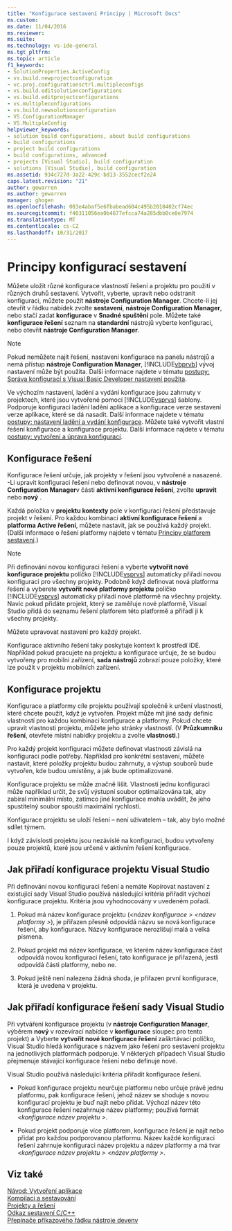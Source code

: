 ```yaml
---
title: "Konfigurace sestavení Principy | Microsoft Docs"
ms.custom: 
ms.date: 11/04/2016
ms.reviewer: 
ms.suite: 
ms.technology: vs-ide-general
ms.tgt_pltfrm: 
ms.topic: article
f1_keywords:
- SolutionProperties.ActiveConfig
- vs.build.newprojectconfiguration
- vc.proj.configurationsctrl.multipleconfigs
- vs.build.editsolutionconfigurations
- vs.build.editprojectconfigurations
- vs.multipleconfigurations
- vs.build.newsolutionconfiguration
- VS.ConfigurationManager
- VS.MultipleConfig
helpviewer_keywords:
- solution build configurations, about build configurations
- build configurations
- project build configurations
- build configurations, advanced
- projects [Visual Studio], build configuration
- solutions [Visual Studio], build configuration
ms.assetid: 934c727d-3a22-429c-bd13-3552cecf2e24
caps.latest.revision: "21"
author: gewarren
ms.author: gewarren
manager: ghogen
ms.openlocfilehash: 003e4abaf5e6fbabead604c495b2018402cf74ec
ms.sourcegitcommit: f40311056ea0b4677efcca74a285dbb0ce0e7974
ms.translationtype: MT
ms.contentlocale: cs-CZ
ms.lasthandoff: 10/31/2017
---
```

# <a name="understanding-build-configurations"></a>Principy konfigurací sestavení
Můžete uložit různé konfigurace vlastností řešení a projektu pro použití v různých druhů sestavení. Vytvořit, vyberte, upravit nebo odstranit konfiguraci, můžete použít **nástroje Configuration Manager**. Chcete-li jej otevřít v řádku nabídek zvolte **sestavení**, **nástroje Configuration Manager**, nebo stačí zadat **konfigurace** v **Snadné spuštění** pole. Můžete také **konfigurace řešení** seznam na **standardní** nástrojů vyberte konfiguraci, nebo otevřít **nástroje Configuration Manager**.  
  
> [!NOTE]
>  Pokud nemůžete najít řešení, nastavení konfigurace na panelu nástrojů a nemá přístup **nástroje Configuration Manager**, [!INCLUDE[vbprvb](../code-quality/includes/vbprvb_md.md)] vývoj nastavení může být použita. Další informace najdete v tématu [postupy: Správa konfigurací s Visual Basic Developer nastavení použita](../ide/how-to-manage-build-configurations-with-visual-basic-developer-settings-applied.md).  
  
 Ve výchozím nastavení, ladění a vydání konfigurace jsou zahrnuty v projektech, které jsou vytvořené pomocí [!INCLUDE[vsprvs](../code-quality/includes/vsprvs_md.md)] šablony. Podporuje konfiguraci ladění ladění aplikace a konfigurace verze sestavení verze aplikace, které se dá nasadit. Další informace najdete v tématu [postupy: nastavení ladění a vydání konfigurace](../debugger/how-to-set-debug-and-release-configurations.md). Můžete také vytvořit vlastní řešení konfigurace a konfigurace projektu. Další informace najdete v tématu [postupy: vytvoření a úprava konfigurací](../ide/how-to-create-and-edit-configurations.md).  
  
## <a name="solution-configurations"></a>Konfigurace řešení  
 Konfigurace řešení určuje, jak projekty v řešení jsou vytvořené a nasazené. -Li upravit konfiguraci řešení nebo definovat novou, v **nástroje Configuration Manager**v části **aktivní konfigurace řešení**, zvolte **upravit** nebo **nový** .  
  
 Každá položka v **projektu kontexty** pole v konfiguraci řešení představuje projekt v řešení. Pro každou kombinaci **aktivní konfigurace řešení** a **platforma Active řešení**, můžete nastavit, jak se používá každý projekt. (Další informace o řešení platformy najdete v tématu [Principy platforem sestavení](../ide/understanding-build-platforms.md).)  
  
> [!NOTE]
>  Při definování novou konfiguraci řešení a vyberte **vytvořit nové konfigurace projektu** políčko [!INCLUDE[vsprvs](../code-quality/includes/vsprvs_md.md)] automaticky přiřadí novou konfiguraci pro všechny projekty. Podobně když definovat nová platforma řešení a vyberete **vytvořit nové platformy projektu** políčko [!INCLUDE[vsprvs](../code-quality/includes/vsprvs_md.md)] automaticky přiřadí nové platformě na všechny projekty. Navíc pokud přidáte projekt, který se zaměřuje nové platformě, Visual Studio přidá do seznamu řešení platforem této platformě a přiřadí ji k všechny projekty.  
>   
>  Můžete upravovat nastavení pro každý projekt.  
  
 Konfigurace aktivního řešení taky poskytuje kontext k prostředí IDE. Například pokud pracujete na projektu a konfigurace určuje, že se budou vytvořeny pro mobilní zařízení, **sada nástrojů** zobrazí pouze položky, které lze použít v projektu mobilních zařízení.  
  
## <a name="project-configurations"></a>Konfigurace projektu  
 Konfigurace a platformy cíle projektu používají společně k určení vlastnosti, které chcete použít, když je vytvořen. Projekt může mít jiné sady definic vlastností pro každou kombinaci konfigurace a platformy. Pokud chcete upravit vlastnosti projektu, můžete jeho stránky vlastností. (V **Průzkumníku řešení**, otevřete místní nabídky projektu a zvolte **vlastnosti**.)  
  
 Pro každý projekt konfiguraci můžete definovat vlastnosti závislá na konfiguraci podle potřeby. Například pro konkrétní sestavení, můžete nastavit, které položky projektu budou zahrnuty, a výstup souborů bude vytvořen, kde budou umístěny, a jak bude optimalizované.  
  
 Konfigurace projektu se může značně lišit. Vlastnosti jednu konfiguraci může například určit, že svůj výstupní soubor optimalizována tak, aby zabíral minimální místo, zatímco jiné konfigurace mohla uvádět, že jeho spustitelný soubor spouští maximální rychlostí.  
  
 Konfigurace projektu se uloží řešení – není uživatelem – tak, aby bylo možné sdílet týmem.  
  
 I když závislosti projektu jsou nezávislé na konfiguraci, budou vytvořeny pouze projektů, které jsou určené v aktivním řešení konfigurace.  
  
## <a name="how-visual-studio-assigns-project-configurations"></a>Jak přiřadí konfigurace projektu Visual Studio  
 Při definování novou konfiguraci řešení a nemáte Kopírovat nastavení z existující sady Visual Studio používá následující kritéria přiřadit výchozí konfigurace projektu. Kritéria jsou vyhodnocovány v uvedeném pořadí.  
  
1.  Pokud má název konfigurace projektu (*\<název konfigurace > \<název platformy >*), je přiřazen přesně odpovídá názvu se nová konfigurace řešení, aby konfigurace. Názvy konfigurace nerozlišují malá a velká písmena.  
  
2.  Pokud projekt má název konfigurace, ve kterém název konfigurace část odpovídá novou konfiguraci řešení, tato konfigurace je přiřazená, jestli odpovídá části platformy, nebo ne.  
  
3.  Pokud ještě není nalezena žádná shoda, je přiřazen první konfigurace, která je uvedena v projektu.  
  
## <a name="how-visual-studio-assigns-solution-configurations"></a>Jak přiřadí konfigurace řešení sady Visual Studio  
 Při vytváření konfigurace projektu (v **nástroje Configuration Manager**, výběrem **nový** v rozevírací nabídce v **konfigurace** sloupec pro tento projekt) a Vyberte **vytvořit nové konfigurace řešení** zaškrtávací políčko, Visual Studio hledá konfigurace s názvem jako řešení pro sestavení projektu na jednotlivých platformách podporuje. V některých případech Visual Studio přejmenuje stávající konfigurace řešení nebo definuje nové.  
  
 Visual Studio používá následující kritéria přiřadit konfigurace řešení.  
  
-   Pokud konfigurace projektu neurčuje platformu nebo určuje právě jednu platformu, pak konfigurace řešení, jehož název se shoduje s novou konfigurací projektu je buď najít nebo přidat. Výchozí název této konfigurace řešení nezahrnuje název platformy; používá formát  *\<konfigurace název projektu >*.  
  
-   Pokud projekt podporuje více platforem, konfigurace řešení je najít nebo přidat pro každou podporovanou platformu. Název každé konfiguraci řešení zahrnuje konfiguraci název projektu a název platformy a má tvar  *\<konfigurace název projektu > \<název platformy >*.  
  
## <a name="see-also"></a>Viz také  
 [Návod: Vytvoření aplikace](../ide/walkthrough-building-an-application.md)   
 [Kompilaci a sestavování](../ide/compiling-and-building-in-visual-studio.md)   
 [Projekty a řešení](../ide/solutions-and-projects-in-visual-studio.md)   
 [Odkaz sestavení C/C++](/cpp/build/reference/c-cpp-building-reference)   
 [Přepínače příkazového řádku nástroje devenv](../ide/reference/devenv-command-line-switches.md)
